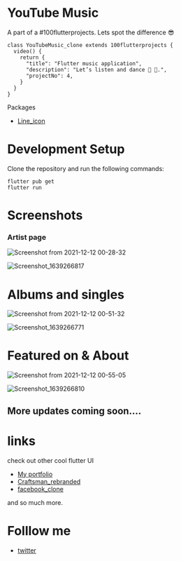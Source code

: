 # YouTube Music
A part of a #100flutterprojects. Lets spot the difference 😎
```
class YouTubeMusic_clone extends 100flutterprojects {
  video() {
    return {
      "title": "Flutter music application",
      "description": "Let’s listen and dance 🤩 🥳.",
      "projectNo": 4,
    }
  }
}
```
Packages
- [Line_icon](https://pub.dev/packages/line_icons)


# Development Setup
Clone the repository and run the following commands:

```
flutter pub get
flutter run
```
# Screenshots
### Artist page

![Screenshot from 2021-12-12 00-28-32](https://user-images.githubusercontent.com/68930312/145695415-b0967e84-9cf3-41fb-bb59-9bc51562d136.png)

![Screenshot_1639266817](https://user-images.githubusercontent.com/68930312/145695424-955c24ce-f3d7-4b07-865a-ac8cb66484d3.png)


# Albums and singles

![Screenshot from 2021-12-12 00-51-32](https://user-images.githubusercontent.com/68930312/145695435-3704b621-519e-444a-9502-f91a8f88e2fd.png)

![Screenshot_1639266771](https://user-images.githubusercontent.com/68930312/145695485-6c5afef9-3eaa-4cca-accd-3ee172b89cca.png)

# Featured on & About

![Screenshot from 2021-12-12 00-55-05](https://user-images.githubusercontent.com/68930312/145695505-e0d5d94c-5d57-44b9-bd7f-9f9653700199.png)

![Screenshot_1639266810](https://user-images.githubusercontent.com/68930312/145695517-4d534fb0-809d-46e9-8728-4217b8ce5670.png)


## More updates coming soon....



# links 

check out other cool flutter UI
- [My portfolio](https://github.com/Akinsola1/flutter_portfolio)
- [Craftsman_rebranded](https://github.com/Akinsola1/CraftsMan_rebranded/blob/master/README.md)
- [facebook_clone](https://github.com/Akinsola1/Facebook_clone)

and so much more. 


# Folllow me 

- [twitter](https://twitter.com/AkindoyinFaruq)
